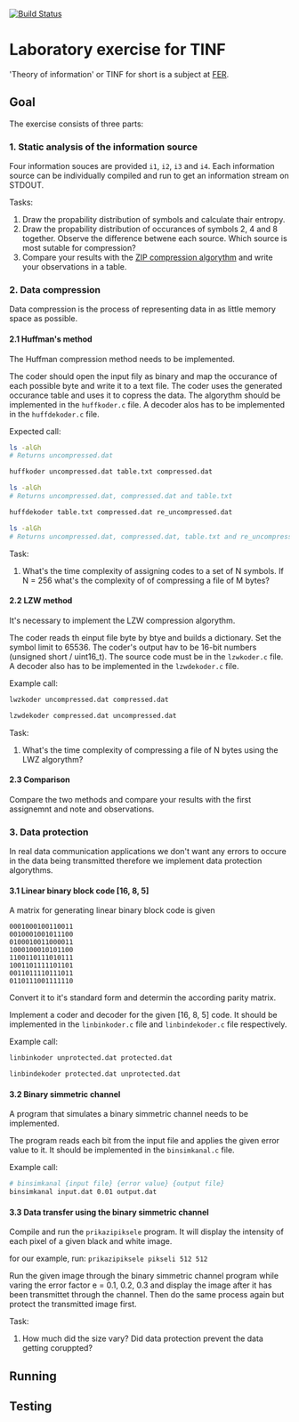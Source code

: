 [![Build Status](https://travis-ci.org/Stankec/TINF.svg)](https://travis-ci.org/Stankec/TINF)

# Laboratory exercise for TINF

'Theory of information' or TINF for short is a subject at
[FER](http://www.fer.unizg.hr/en).

## Goal

The exercise consists of three parts:

### 1. Static analysis of the information source

Four information souces are provided `i1`, `i2`, `i3` and `i4`. Each information
source can be individually compiled and run to get an information stream on
STDOUT.

Tasks:

1. Draw the propability distribution of symbols and calculate thair entropy.
2. Draw the propability distribution of occurances of symbols 2, 4 and 8 together. Observe the difference betwene each source. Which source is most sutable for compression?
3. Compare your results with the [ZIP compression algorythm](http://www.wikiwand.com/en/Zip_(file_format)) and write your observations in a table.

### 2. Data compression

Data compression is the process of representing data in as little memory space
as possible.

#### 2.1 Huffman's method

The Huffman compression method needs to be implemented.

The coder should open the input fily as binary and map the occurance of each
possible byte and write it to a text file.
The coder uses the generated occurance table and uses it to copress the data.
The algorythm should be implemented in the `huffkoder.c` file.
A decoder alos has to be implemented in the `huffdekoder.c` file.

Expected call:

```BASH
ls -alGh
# Returns uncompressed.dat

huffkoder uncompressed.dat table.txt compressed.dat

ls -alGh
# Returns uncompressed.dat, compressed.dat and table.txt

huffdekoder table.txt compressed.dat re_uncompressed.dat

ls -alGh
# Returns uncompressed.dat, compressed.dat, table.txt and re_uncompressed.dat
```

Task:

1. What's the time complexity of assigning codes to a set of N symbols. If N = 256 what's the complexity of of compressing a file of M bytes?

#### 2.2 LZW method

It's necessary to implement the LZW compression algorythm.

The coder reads th einput file byte by btye and builds a dictionary.
Set the symbol limit to 65536. The coder's output hav to be 16-bit numbers
(unsigned short / uint16_t). The source code must be in the `lzwkoder.c` file.
A decoder also has to be implemented in the `lzwdekoder.c` file.

Example call:

```BASH
lwzkoder uncompressed.dat compressed.dat

lzwdekoder compressed.dat uncompressed.dat
```

Task:

1. What's the time complexity of compressing a file of N bytes using the LWZ algorythm?

#### 2.3 Comparison

Compare the two methods and compare your results with the first assignemnt and note and observations.

### 3. Data protection

In real data communication applications we don't want any errors to occure in
the data being transmitted therefore we implement data protection algorythms.

#### 3.1 Linear binary block code [16, 8, 5]

A matrix for generating linear binary block code is given

```
0001000100110011
0010001001011100
0100010011000011
1000100010101100
1100110111010111
1001101111101101
0011011110111011
0110111001111110
```

Convert it to it's standard form and determin the according parity matrix.

Implement a coder and decoder for the given [16, 8, 5] code. It should be
implemented in the `linbinkoder.c` file and `linbindekoder.c` file respectively.

Example call:

```BASH
linbinkoder unprotected.dat protected.dat

linbindekoder protected.dat unprotected.dat
```

#### 3.2 Binary simmetric channel

A program that simulates a binary simmetric channel needs to be implemented.

The program reads each bit from the input file and applies the given error
value to it. It should be implemented in the `binsimkanal.c` file.

Example call:

```BASH
# binsimkanal {input file} {error value} {output file}
binsimkanal input.dat 0.01 output.dat
```

#### 3.3 Data transfer using the binary simmetric channel

Compile and run the `prikazipiksele` program. It will display the intensity of
each pixel of a given black and white image.

for our example, run: `prikazipiksele pikseli 512 512`

Run the given image through the binary simmetric channel program while varing
the error factor e = 0.1, 0.2, 0.3 and display the image after it has been
transmittet through the channel. Then do the same process again but protect the
transmitted image first.

Task:

1. How much did the size vary? Did data protection prevent the data getting coruppted?

## Running

## Testing

